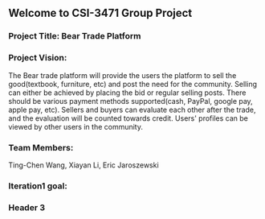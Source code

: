 ## Welcome to CSI-3471 Group Project

### Project Title: Bear Trade Platform

### Project Vision:
The Bear trade platform will provide the users the platform to sell the good(textbook, furniture, etc) and post the need for the community. 
Selling can either be achieved by placing the bid or regular selling posts. There should be various payment methods supported(cash,
PayPal, google pay, apple pay, etc). Sellers and buyers can evaluate each other after the trade, and the evaluation will be counted towards credit. Users' profiles can be viewed by other users in the community.

### Team Members:
Ting-Chen Wang, Xiayan Li, Eric Jaroszewski
### Iteration1 goal:
### Header 3
